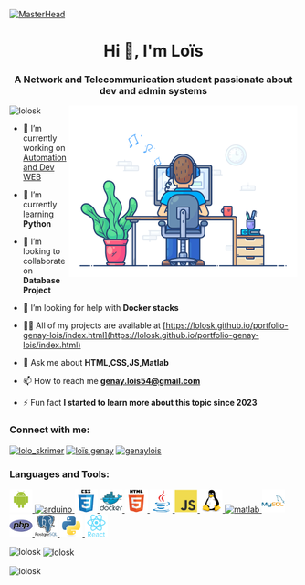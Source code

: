 [![MasterHead](https://digiday.com/wp-content/uploads/sites/3/2015/06/DonkeyKong-banner2.gif)](https://lolosk.io)
<h1 align="center">Hi 👋, I'm Loïs</h1>
<h3 align="center">A Network and Telecommunication student passionate about dev and admin systems</h3>
<img align="right" alt="coding" width="400" src="https://raw.githubusercontent.com/jsuarezruiz/jsuarezruiz/master/images/coding.gif">

<p align="left"> <img src="https://komarev.com/ghpvc/?username=lolosk&label=Profile%20views&color=0e75b6&style=flat" alt="lolosk" /> </p>

- 🔭 I’m currently working on [Automation and Dev WEB](https://lolosk.github.io/portfolio-genay-lois/index.html)

- 🌱 I’m currently learning **Python**

- 👯 I’m looking to collaborate on **Database Project**

- 🤝 I’m looking for help with **Docker stacks**

- 👨‍💻 All of my projects are available at [https://lolosk.github.io/portfolio-genay-lois/index.html](https://lolosk.github.io/portfolio-genay-lois/index.html)

- 💬 Ask me about **HTML,CSS,JS,Matlab**

- 📫 How to reach me **genay.lois54@gmail.com**

- ⚡ Fun fact **I started to learn more about this topic since 2023**

<h3 align="left">Connect with me:</h3>
<p align="left">
<a href="https://codepen.io/lolo_skrimer" target="blank"><img align="center" src="https://raw.githubusercontent.com/rahuldkjain/github-profile-readme-generator/master/src/images/icons/Social/codepen.svg" alt="lolo_skrimer" height="30" width="40" /></a>
<a href="https://linkedin.com/in/loïs genay" target="blank"><img align="center" src="https://raw.githubusercontent.com/rahuldkjain/github-profile-readme-generator/master/src/images/icons/Social/linked-in-alt.svg" alt="loïs genay" height="30" width="40" /></a>
<a href="https://instagram.com/genaylois" target="blank"><img align="center" src="https://raw.githubusercontent.com/rahuldkjain/github-profile-readme-generator/master/src/images/icons/Social/instagram.svg" alt="genaylois" height="30" width="40" /></a>
</p>

<h3 align="left">Languages and Tools:</h3>
<p align="left"> <a href="https://developer.android.com" target="_blank" rel="noreferrer"> <img src="https://raw.githubusercontent.com/devicons/devicon/master/icons/android/android-original-wordmark.svg" alt="android" width="40" height="40"/> </a> <a href="https://www.arduino.cc/" target="_blank" rel="noreferrer"> <img src="https://cdn.worldvectorlogo.com/logos/arduino-1.svg" alt="arduino" width="40" height="40"/> </a> <a href="https://www.w3schools.com/css/" target="_blank" rel="noreferrer"> <img src="https://raw.githubusercontent.com/devicons/devicon/master/icons/css3/css3-original-wordmark.svg" alt="css3" width="40" height="40"/> </a> <a href="https://www.docker.com/" target="_blank" rel="noreferrer"> <img src="https://raw.githubusercontent.com/devicons/devicon/master/icons/docker/docker-original-wordmark.svg" alt="docker" width="40" height="40"/> </a> <a href="https://www.w3.org/html/" target="_blank" rel="noreferrer"> <img src="https://raw.githubusercontent.com/devicons/devicon/master/icons/html5/html5-original-wordmark.svg" alt="html5" width="40" height="40"/> </a> <a href="https://www.java.com" target="_blank" rel="noreferrer"> <img src="https://raw.githubusercontent.com/devicons/devicon/master/icons/java/java-original.svg" alt="java" width="40" height="40"/> </a> <a href="https://developer.mozilla.org/en-US/docs/Web/JavaScript" target="_blank" rel="noreferrer"> <img src="https://raw.githubusercontent.com/devicons/devicon/master/icons/javascript/javascript-original.svg" alt="javascript" width="40" height="40"/> </a> <a href="https://www.linux.org/" target="_blank" rel="noreferrer"> <img src="https://raw.githubusercontent.com/devicons/devicon/master/icons/linux/linux-original.svg" alt="linux" width="40" height="40"/> </a> <a href="https://www.mathworks.com/" target="_blank" rel="noreferrer"> <img src="https://upload.wikimedia.org/wikipedia/commons/2/21/Matlab_Logo.png" alt="matlab" width="40" height="40"/> </a> <a href="https://www.mysql.com/" target="_blank" rel="noreferrer"> <img src="https://raw.githubusercontent.com/devicons/devicon/master/icons/mysql/mysql-original-wordmark.svg" alt="mysql" width="40" height="40"/> </a> <a href="https://www.php.net" target="_blank" rel="noreferrer"> <img src="https://raw.githubusercontent.com/devicons/devicon/master/icons/php/php-original.svg" alt="php" width="40" height="40"/> </a> <a href="https://www.postgresql.org" target="_blank" rel="noreferrer"> <img src="https://raw.githubusercontent.com/devicons/devicon/master/icons/postgresql/postgresql-original-wordmark.svg" alt="postgresql" width="40" height="40"/> </a> <a href="https://www.python.org" target="_blank" rel="noreferrer"> <img src="https://raw.githubusercontent.com/devicons/devicon/master/icons/python/python-original.svg" alt="python" width="40" height="40"/> </a> <a href="https://reactjs.org/" target="_blank" rel="noreferrer"> <img src="https://raw.githubusercontent.com/devicons/devicon/master/icons/react/react-original-wordmark.svg" alt="react" width="40" height="40"/> </a> </p>

<p><img align="left" src="https://github-readme-stats.vercel.app/api/top-langs?username=lolosk&show_icons=true&locale=en&layout=compact" alt="lolosk" /></p>

<p>&nbsp;<img align="center" src="https://github-readme-stats.vercel.app/api?username=lolosk&show_icons=true&locale=en" alt="lolosk" /></p>

<p><img align="center" src="https://github-readme-streak-stats.herokuapp.com/?user=lolosk&" alt="lolosk" /></p>

